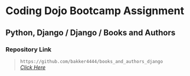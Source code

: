 # Coding Dojo Bootcamp Assignment
## Python, Django / Django / Books and Authors

### Repository Link

> ``` https://github.com/bakker4444/books_and_authors_django ```<br>
> _[Click Here](https://github.com/bakker4444/books_and_authors_django)_
